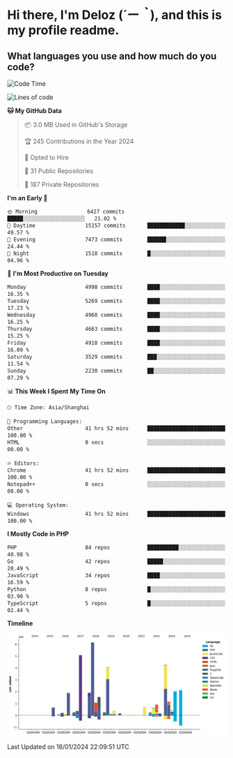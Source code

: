 # **Hi there, I'm Deloz (*´ー｀*), and this is my profile readme.**

## **What languages you use and how much do you code?**

<!--START_SECTION:waka-->
![Code Time](http://img.shields.io/badge/Code%20Time-3%2C200%20hrs%2053%20mins-blue)

![Lines of code](https://img.shields.io/badge/From%20Hello%20World%20I%27ve%20Written-37.1%20million%20lines%20of%20code-blue)

**🐱 My GitHub Data** 

> 📦 3.0 MB Used in GitHub's Storage 
 > 
> 🏆 245 Contributions in the Year 2024
 > 
> 💼 Opted to Hire
 > 
> 📜 31 Public Repositories 
 > 
> 🔑 187 Private Repositories 
 > 
**I'm an Early 🐤** 

```text
🌞 Morning                6427 commits        █████░░░░░░░░░░░░░░░░░░░░   21.02 % 
🌆 Daytime                15157 commits       ████████████░░░░░░░░░░░░░   49.57 % 
🌃 Evening                7473 commits        ██████░░░░░░░░░░░░░░░░░░░   24.44 % 
🌙 Night                  1518 commits        █░░░░░░░░░░░░░░░░░░░░░░░░   04.96 % 
```
📅 **I'm Most Productive on Tuesday** 

```text
Monday                   4998 commits        ████░░░░░░░░░░░░░░░░░░░░░   16.35 % 
Tuesday                  5269 commits        ████░░░░░░░░░░░░░░░░░░░░░   17.23 % 
Wednesday                4968 commits        ████░░░░░░░░░░░░░░░░░░░░░   16.25 % 
Thursday                 4663 commits        ████░░░░░░░░░░░░░░░░░░░░░   15.25 % 
Friday                   4918 commits        ████░░░░░░░░░░░░░░░░░░░░░   16.09 % 
Saturday                 3529 commits        ███░░░░░░░░░░░░░░░░░░░░░░   11.54 % 
Sunday                   2230 commits        ██░░░░░░░░░░░░░░░░░░░░░░░   07.29 % 
```


📊 **This Week I Spent My Time On** 

```text
🕑︎ Time Zone: Asia/Shanghai

💬 Programming Languages: 
Other                    41 hrs 52 mins      █████████████████████████   100.00 % 
HTML                     0 secs              ░░░░░░░░░░░░░░░░░░░░░░░░░   00.00 % 

🔥 Editors: 
Chrome                   41 hrs 52 mins      █████████████████████████   100.00 % 
Notepad++                0 secs              ░░░░░░░░░░░░░░░░░░░░░░░░░   00.00 % 

💻 Operating System: 
Windows                  41 hrs 52 mins      █████████████████████████   100.00 % 
```

**I Mostly Code in PHP** 

```text
PHP                      84 repos            ██████████░░░░░░░░░░░░░░░   40.98 % 
Go                       42 repos            █████░░░░░░░░░░░░░░░░░░░░   20.49 % 
JavaScript               34 repos            ████░░░░░░░░░░░░░░░░░░░░░   16.59 % 
Python                   8 repos             █░░░░░░░░░░░░░░░░░░░░░░░░   03.90 % 
TypeScript               5 repos             █░░░░░░░░░░░░░░░░░░░░░░░░   02.44 % 
```



**Timeline**

![Lines of Code chart](https://raw.githubusercontent.com/deloz/deloz/main/assets/bar_graph.png)


 Last Updated on 18/01/2024 22:09:51 UTC
<!--END_SECTION:waka-->
